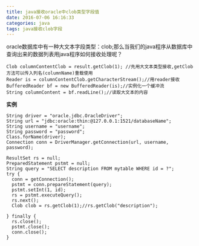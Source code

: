 ```yaml
---
title: java接收oracle中clob类型字段值
date: 2016-07-06 16:16:33
categories: java
tags: java接收clob字段
---
```

oracle数据库中有一种大文本字段类型：clob;那么当我们的java程序从数据库中查询出来的数据列表用java程序如何接收处理呢？
 
    Clob columnContentClob = result.getClob(1); //先用大文本类型接收,getClob方法可以传入列名(columnName)重载使用
    Reader is = columnContentClob.getCharacterStream();//用reader接收
    BufferedReader bf = new BufferedReader(is);//实例化一个缓冲流
    String columnContent = bf.readLine();//读取大文本的内容

**实例**

	String driver = "oracle.jdbc.OracleDriver";
    String url = "jdbc:oracle:thin:@127.0.0.1:1521/databaseName";
    String username = "username";
    String password = "password";
    Class.forName(driver);
    Connection conn = DriverManager.getConnection(url, username, password);

 	ResultSet rs = null;
    PreparedStatement pstmt = null;
    String query = "SELECT description FROM mytable WHERE id = ?";
    try {
      conn = getConnection();
      pstmt = conn.prepareStatement(query);
      pstmt.setInt(1, id);
      rs = pstmt.executeQuery();
      rs.next();
      Clob clob = rs.getClob(1);//rs.getClob("description");
      
    } finally {
      rs.close();
      pstmt.close();
      conn.close();
    }